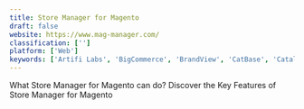 ```yaml
---
title: Store Manager for Magento
draft: false 
website: https://www.mag-manager.com/
classification: ['']
platform: ['Web']
keywords: ['Artifi Labs', 'BigCommerce', 'BrandView', 'CatBase', 'Catalog Bar', 'Codejig', 'Contalog', 'Intelisale', 'Plytix', 'Sigma Catalog', 'Store Manager for OpenCart', 'Store Manager for PrestaShop', 'Store Manager for Virtuemart', 'Store Manager for ZenCart', 'Syndigo Content Experience Hub', 'apatar', 'atipso']
---
```

What Store Manager for Magento can do? Discover the Key Features of Store Manager for Magento